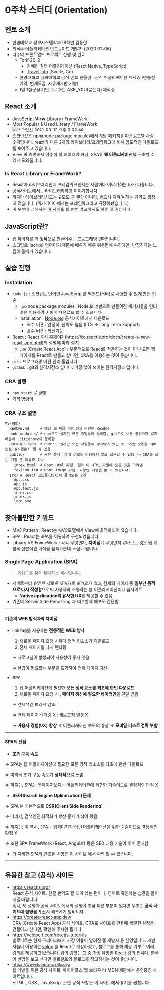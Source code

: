 # 0주차 스터디 (Orientation)

## 멘토 소개
- 한양대학교 정보시스템학과 18학번 김동현
- 의식주 어플리케이션 안드로이드 개발자 (2020.01~06)
- 다수의 프론트앤드 프로젝트 진행 및 완료
  - Forif 20-2 
    - 카메라 필터 어플리케이션 (React Native, TypeScript)
    - [Travel Info](https://travel-info.life/) (Svelte, Go) 
  - 한양대학교 공과대학교 공식 밴드 한울림 : 공식 어플리케이션 제작중 (연습실 예약, 번개모임, 자유게시판 기능)
  - 1일 1질문을 기반으로 하는 ASK_YOU(묻는다) 제작중

## React 소개
- JavaScript **View** Library / FrameWork 
- Most Popular & Used Library / FrameWork
![스크린샷 2021-03-12 오후 3 02 46](https://user-images.githubusercontent.com/60422588/110899235-164b9900-8344-11eb-83b0-67d0ac075bcd.png)
- 스크린샷은 npm(node package module)에서 해당 페키지를 다운로드한 사람 숫자입니다. react가 다른 2개의 라이브러리/프레임워크에 비해 압도적인 다운로드를 보여주고 있습니다.
- View 의 측면에서 단순한 웹 페이지가 아닌, SPA를  **웹 어플리케이션**을 구축할 수 있게 도와줍니다.

### Is React Library or FrameWork?
- React가 라이브러리인지 프레임워크인지는 사람마다 이야기하는 바가 다릅니다.   
- 공식사이트에서는 라이브러리라고 이야기합니다.
- 하지만 라이브러리치고는 규모도 클 뿐만 아니라, 반드시 지켜야 하는 규약도 굉장히 많습니다. (위키피디아에서는 프레임워크라고 규정해놨습니다.)
- 이 부분에 대해서는 [이 사이트](https://kruschecompany.com/react-framework-library/) 를 한번 참고하셔도 좋을 것 같습니다.

## JavaScript란?
- 웹 페이지를 더 **동적**으로 만들어주는 프로그래밍 언어입니다.
- 스크립트 (script) 언어이기 때문에 배우기 매우 쉬운편에 속하지만, 난잡하다는 느낌이 들때가 있습니다.

## 실습 진행
### Installation
- `node.js` : 스크립트 언어인 JavaScript를 백앤드(서버)로 사용할 수 있게 만든 기술 
  - `npm`(node package module) : Node.js 기반으로 만들어진 패키지들을 인터넷을 이용하여 손쉽게 다운로드 할 수 있습니다.
  - Installation : [Node.org](https://nodejs.org) 공식사이트에서 다운로드 
    - 짝수 버젼 : 안정적, 신뢰도 높음 (LTS -> Long Term Support)
    - 홀수 버젼 : 최신기능
- React : React 공식 홈페이지(https://ko.reactjs.org/docs/create-a-new-react-app.html)의 설명에 따라 설치
  - `CRA` (Create React App) : 부분적으로 React를 적용하는 것이 아닌 모든 웹페이지를 React로 만들고 싶다면, CRA를 이용하는 것이 좋습니다.
- `git` : 프로그래밍 버젼 관리 툴입니다. 
- `github` : git의 원격저장소 입니다. 가장 많이 쓰이는 원격저장소 입니다.

### CRA 실행
- `npm start` 로 실행
- 기타 명령어


### CRA 구조 설명
```
my-app/
  README.md     # 해당 웹 어플리케이션과 관련한 Readme 
  node_modules/ # npm으로 설치한 모든 파일들이 들어감, git으로 보통 공유하지 않기 때문에 .gitignore에 등록함
  package.json  # npm으로 설치한 모든 파일들이 명시되어 있는 곳. 어떤 것들을 npm으로 설치했는지 알 수 있음
  public/       # 공유 폴더. 상대 경로를 이용하지 않고 접근할 수 있음 -> CRA를 쓰는 가장 큰 이유중 하나
    index.html  # Root Html 파일. 결국 이 HTML 파일에 모든 것을 그려냄
    favicon.ico # Root image 파일. 다양한 기능을 할 수 있습니다.
  src/ # React 코드들(JSX)이 들어오는 공간 
    App.css    
    App.js  
    App.test.js
    index.css
    index.js
    logo.svg
```
## 찾아볼만한 키워드
- MVC Pattern : React는 MVC모델에서 View에 최적화되어 있습니다.
- SPA : React는 SPA를 이용하여 구현되었습니다.
- Library VS FrameWork : 각각 무엇인지, **차이점**이 무엇인지 알아보는 것은 웹 개발의 전반적인 지식을 습득하는데 도움이 됩니다.

### Single Page Application (SPA)
> 키워드를 찾아 정리하는 예시입니다.
- 서버로부터 *완전한 새로운 페이지를 불러오지 않고*,  현재의 페이지 중 **일부만 동적으로 다시 작성함**으로써 사용자와 소통하는 웹 어플리케이션이나 웹사이트
    - **Native application과 유사한 UX**를 제공할 수 있음
- 기존의 Server Side Rendering 과 비교할때 배포도 간단함

---

#### 기존의 WEB 방식과의 차이점

- link tag를 사용하는 **전통적인 WEB 방식**
    1. 새로운 페이지 요청 시마다 정적 리소스가 다운로드
    2. 전체 페이지를 다시 랜더링

    ⇒ 새로고침이 발생되어 사용성이 좋지 않음 

    ⇒  변경이 필요없는 부분을 포함하여  전체 페이지 갱신

- SPA
    1. 웹 어플리케이션에 필요한 **모든 정적 요소를 최초에 한번 다운로드**
    2. 새로운 페이지 요청 시 , **페이지 갱신에 필요한 데이터만**을 전달 받음

    ⇒ 전체적인 트래픽 감소

    ⇒ 전체 페이지 렌더링 X : 새로고침 발생 X

    ⇒ **사용자 경험(UX) 향상** → 어플리케이션 속도의 향상 → **모바일 퍼스트 전략 부합**

---

#### SPA의 단점

- **초기 구동 속도**

⇒ SPA는 웹 어플리케이션에 필요한 모든 정적 리소스를 최초에 한번 다운로드

⇒ 따라서 초기 구동 속도가 **상대적으로 느림**

⇒ 하지만, SPA는 웹페이지보다는 어플리케이션에 적합한 기술이므로 결정적인 단점 X

- **SEO(Search Engine Optimization) 문제**

⇒ SPA 는 기본적으로 **CSR(Client Side Rendering)**

⇒ 따라서, 검색엔진 최적화가 항상 문제가 되어 왔음

⇒ 하지만, 이 역시, SPA는 웹페이지가 아닌 어플리케이션을 위한 기술이므로 결정적인 단점 X

⇒ 또한 SPA FrameWork (React, Angular) 등은 SEO 대응 기술이 이미 존재함

- 더 자세한 SPA와 관련된 사항은 [이 사이트](https://poiemaweb.com/js-spa) 에서 확인 할 수 있습니다.
---

## 유용한 참고 (공식) 사이트
- https://reactjs.org/   
React 공식 사이트. 한글 번역도 잘 되어 있는 편이나, 영어로 확인하는 습관을 들이시길 바랍니다.    
혹시, 제 설명과 공식 사이트에서의 설명이 조금 다른 부분이 있다면 무조건 **공식 사이트의 설명을 우선시** 해주시기 발바니다.   
- https://create-react-app.dev/   
CRA (Create React App) 공식 사이트. CRA로 사이트를 만들때 세밀한 설정을 건들이고 싶다면, 확인해 주시면 됩니다.
- https://velopert.com/reactjs-tutorials   
벨로퍼트는 현재 우리나라에서 가장 이름이 알려진 웹 개발자 중 한명입니다. 
개발자들이 이용하는 [velog](https://velog.io/) 를 React로 개발하셨고, 블로그를 통해 재능 기부로 여러 강의를 제공하고 있습니다.
위의 링크는 그 중 가장 유명한 React 강의 입니다. 한국어 설명을 보고 싶다면 벨로펄트의 블로그를 참고하시는 것이 좋습니다.
- https://developer.mozilla.org   
웹 개발을 위한 공식 사이트. 파이어폭스(웹 브라우저) MDN 제단에서 운영중인 사이트입니다.   
HTML , CSS , JavaScript 관련 공식 사항은 이 사이트에서 찾기를 권합니다.
